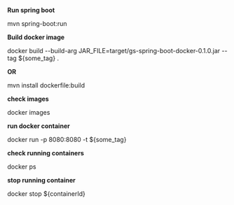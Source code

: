 **Run spring boot**

mvn spring-boot:run

**Build docker image**

docker build --build-arg JAR_FILE=target/gs-spring-boot-docker-0.1.0.jar --tag ${some_tag} .

**OR**

mvn install dockerfile:build

**check images**

docker images

**run docker container**

docker run -p 8080:8080 -t ${some_tag}

**check running containers**

docker ps

**stop running container**

docker stop ${containerId}